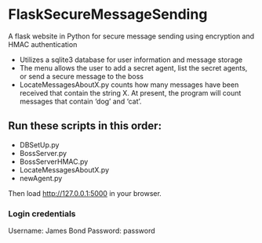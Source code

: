 # FlaskSecureMessageSending

A flask website in Python for secure message sending using encryption and HMAC authentication
* Utilizes a sqlite3 database for user information and message storage
* The menu allows the user to add a secret agent, list the secret agents, or send a secure message to the boss
* LocateMessagesAboutX.py counts how many messages have been received that contain the string X. At present, the program will count messages that contain ‘dog’ and ‘cat’.

## Run these scripts in this order:
* DBSetUp.py
* BossServer.py
* BossServerHMAC.py
* LocateMessagesAboutX.py
* newAgent.py

Then load http://127.0.0.1:5000 in your browser.

### Login credentials
Username: James Bond
Password: password
